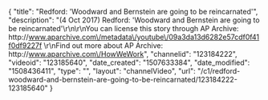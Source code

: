 {
    "title": "Redford: 'Woodward and Bernstein are going to be reincarnated'",
    "description": "(4 Oct 2017) Redford: 'Woodward and Bernstein are going to be reincarnated'\r\n\r\nYou can license this story through AP Archive: http:\/\/www.aparchive.com\/metadata\/youtube\/09a3da13d6282e57cdf0f41f0df9227f \r\nFind out more about AP Archive: http:\/\/www.aparchive.com\/HowWeWork",
    "channelid": "123184222",
    "videoid": "123185640",
    "date_created": "1507633384",
    "date_modified": "1508436411",
    "type": "",
    "layout": "channelVideo",
    "url": "\/c1\/redford-woodward-and-bernstein-are-going-to-be-reincarnated\/123184222-123185640"
}